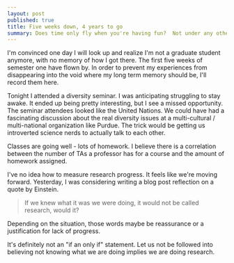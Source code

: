 ```yaml
---
layout: post
published: true
title: Five weeks down, 4 years to go
summary: Does time only fly when you're having fun?  Not under any other conditions?
---
```


I'm convinced one day I will look up and realize I'm not a graduate student 
anymore, with no memory of how I got there.  The first five weeks of
semester one have flown by.  In order to prevent my experiences from disappearing into the
void where my long term memory should be, I'll record them here.

Tonight I attended a diversity seminar.  I was anticipating struggling to stay awake.
It ended up being pretty interesting, but I see a missed opportunity.  The
seminar attendees looked like the United Nations.  We could have had a
fascinating discussion about the real diversity issues at a multi-cultural /
multi-national organization like Purdue.  The trick would be getting us
introverted science nerds to actually talk to each other.

Classes are going well - lots of homework.  I believe there is a correlation
between the number of TAs a professor has for a course and the amount of
homework assigned.

I've no idea how to measure research progress.  It feels like we're moving
forward.  Yesterday, I was considering writing a blog post reflection on a
quote by Einstein.

> If we knew what it was we were doing, it would not be called research, would
> it?

Depending on the situation, those words maybe be reassurance or a justification
for lack of progress. 

It's definitely not an "if an only if" statement.  Let us not be followed into
believing not knowing what we are doing implies we are doing research.








